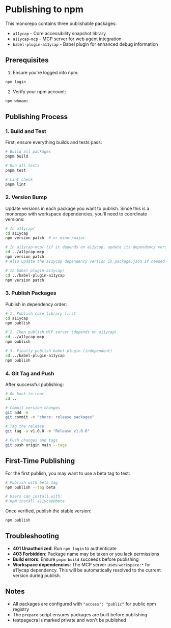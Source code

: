 # Publishing to npm

This monorepo contains three publishable packages:
- `a11ycap` - Core accessibility snapshot library
- `a11ycap-mcp` - MCP server for web agent integration  
- `babel-plugin-a11ycap` - Babel plugin for enhanced debug information

## Prerequisites

1. Ensure you're logged into npm:
```bash
npm login
```

2. Verify your npm account:
```bash
npm whoami
```

## Publishing Process

### 1. Build and Test

First, ensure everything builds and tests pass:
```bash
# Build all packages
pnpm build

# Run all tests
pnpm test

# Lint check
pnpm lint
```

### 2. Version Bump

Update versions in each package you want to publish. Since this is a monorepo with workspace dependencies, you'll need to coordinate versions:

```bash
# In a11ycap/
cd a11ycap
npm version patch  # or minor/major

# In a11ycap-mcp/ (if it depends on a11ycap, update its dependency version too)
cd ../a11ycap-mcp
npm version patch
# Also update the a11ycap dependency version in package.json if needed

# In babel-plugin-a11ycap/
cd ../babel-plugin-a11ycap  
npm version patch
```

### 3. Publish Packages

Publish in dependency order:

```bash
# 1. Publish core library first
cd a11ycap
npm publish

# 2. Then publish MCP server (depends on a11ycap)
cd ../a11ycap-mcp
npm publish

# 3. Finally publish babel plugin (independent)
cd ../babel-plugin-a11ycap
npm publish
```

### 4. Git Tag and Push

After successful publishing:
```bash
# Go back to root
cd ..

# Commit version changes
git add -A
git commit -m "chore: release packages"

# Tag the release
git tag -a v1.0.0 -m "Release v1.0.0"

# Push changes and tags
git push origin main --tags
```

## First-Time Publishing

For the first publish, you may want to use a beta tag to test:

```bash
# Publish with beta tag
npm publish --tag beta

# Users can install with:
# npm install a11ycap@beta
```

Once verified, publish the stable version:
```bash
npm publish
```

## Troubleshooting

- **401 Unauthorized**: Run `npm login` to authenticate
- **403 Forbidden**: Package name may be taken or you lack permissions
- **Build errors**: Ensure `pnpm build` succeeds before publishing
- **Workspace dependencies**: The MCP server uses `workspace:*` for a11ycap dependency. This will be automatically resolved to the current version during publish.

## Notes

- All packages are configured with `"access": "public"` for public npm registry
- The `prepare` script ensures packages are built before publishing
- testpagecra is marked private and won't be published